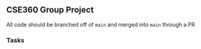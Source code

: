 ## CSE360 Group Project
All code should be branched off of `main` and merged into `main` through a PR

### Tasks


